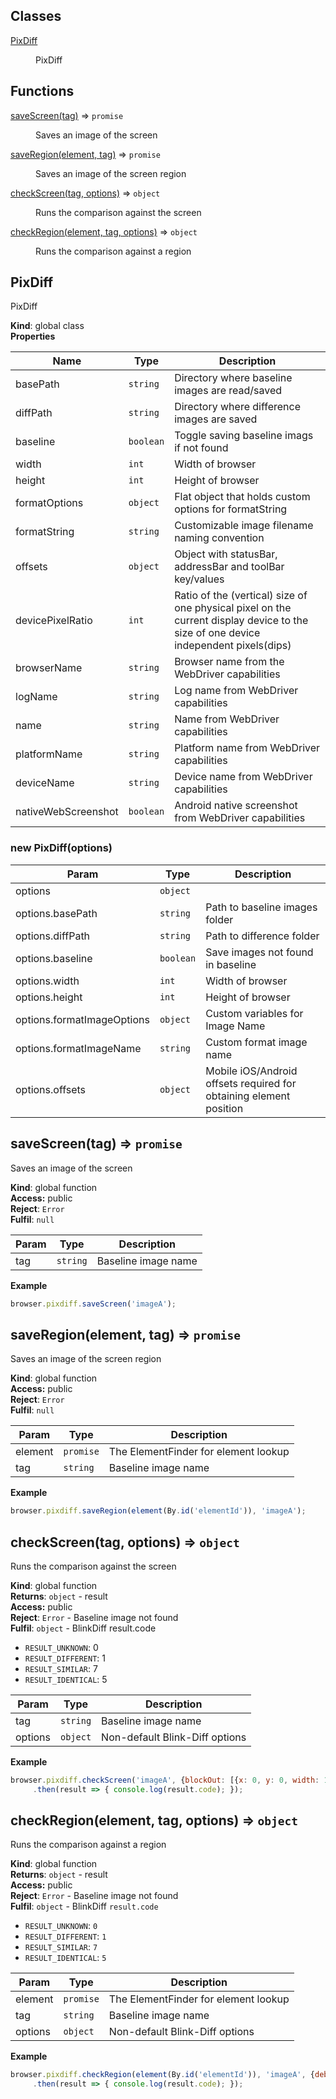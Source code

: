 ## Classes

<dl>
<dt><a href="#PixDiff">PixDiff</a></dt>
<dd><p>PixDiff</p>
</dd>
</dl>

## Functions

<dl>
<dt><a href="#saveScreen">saveScreen(tag)</a> ⇒ <code>promise</code></dt>
<dd><p>Saves an image of the screen</p>
</dd>
<dt><a href="#saveRegion">saveRegion(element, tag)</a> ⇒ <code>promise</code></dt>
<dd><p>Saves an image of the screen region</p>
</dd>
<dt><a href="#checkScreen">checkScreen(tag, options)</a> ⇒ <code>object</code></dt>
<dd><p>Runs the comparison against the screen</p>
</dd>
<dt><a href="#checkRegion">checkRegion(element, tag, options)</a> ⇒ <code>object</code></dt>
<dd><p>Runs the comparison against a region</p>
</dd>
</dl>

<a name="PixDiff"></a>

## PixDiff
PixDiff

**Kind**: global class  
**Properties**

| Name | Type | Description |
| --- | --- | --- |
| basePath | <code>string</code> | Directory where baseline images are read/saved |
| diffPath | <code>string</code> | Directory where difference images are saved |
| baseline | <code>boolean</code> | Toggle saving baseline imags if not found |
| width | <code>int</code> | Width of browser |
| height | <code>int</code> | Height of browser |
| formatOptions | <code>object</code> | Flat object that holds custom options for formatString |
| formatString | <code>string</code> | Customizable image filename naming convention |
| offsets | <code>object</code> | Object with statusBar, addressBar and toolBar key/values |
| devicePixelRatio | <code>int</code> | Ratio of the (vertical) size of one physical pixel on the current display device to the size of one device independent pixels(dips) |
| browserName | <code>string</code> | Browser name from the WebDriver capabilities |
| logName | <code>string</code> | Log name from WebDriver capabilities |
| name | <code>string</code> | Name from WebDriver capabilities |
| platformName | <code>string</code> | Platform name from WebDriver capabilities |
| deviceName | <code>string</code> | Device name from WebDriver capabilities |
| nativeWebScreenshot | <code>boolean</code> | Android native screenshot from WebDriver capabilities |

<a name="new_PixDiff_new"></a>

### new PixDiff(options)

| Param | Type | Description |
| --- | --- | --- |
| options | <code>object</code> |  |
| options.basePath | <code>string</code> | Path to baseline images folder |
| options.diffPath | <code>string</code> | Path to difference folder |
| options.baseline | <code>boolean</code> | Save images not found in baseline |
| options.width | <code>int</code> | Width of browser |
| options.height | <code>int</code> | Height of browser |
| options.formatImageOptions | <code>object</code> | Custom variables for Image Name |
| options.formatImageName | <code>string</code> | Custom format image name |
| options.offsets | <code>object</code> | Mobile iOS/Android offsets required for obtaining element position |

<a name="saveScreen"></a>

## saveScreen(tag) ⇒ <code>promise</code>
Saves an image of the screen

**Kind**: global function  
**Access:** public  
**Reject**: <code>Error</code>  
**Fulfil**: <code>null</code>  

| Param | Type | Description |
| --- | --- | --- |
| tag | <code>string</code> | Baseline image name |

**Example**  
```js
browser.pixdiff.saveScreen('imageA');
```
<a name="saveRegion"></a>

## saveRegion(element, tag) ⇒ <code>promise</code>
Saves an image of the screen region

**Kind**: global function  
**Access:** public  
**Reject**: <code>Error</code>  
**Fulfil**: <code>null</code>  

| Param | Type | Description |
| --- | --- | --- |
| element | <code>promise</code> | The ElementFinder for element lookup |
| tag | <code>string</code> | Baseline image name |

**Example**  
```js
browser.pixdiff.saveRegion(element(By.id('elementId')), 'imageA');
```
<a name="checkScreen"></a>

## checkScreen(tag, options) ⇒ <code>object</code>
Runs the comparison against the screen

**Kind**: global function  
**Returns**: <code>object</code> - result  
**Access:** public  
**Reject**: <code>Error</code> - Baseline image not found  
**Fulfil**: <code>object</code> - BlinkDiff result.code

 - `RESULT_UNKNOWN`: 0
 - `RESULT_DIFFERENT`: 1
 - `RESULT_SIMILAR`: 7
 - `RESULT_IDENTICAL`: 5  

| Param | Type | Description |
| --- | --- | --- |
| tag | <code>string</code> | Baseline image name |
| options | <code>object</code> | Non-default Blink-Diff options |

**Example**  
```js
browser.pixdiff.checkScreen('imageA', {blockOut: [{x: 0, y: 0, width: 1366, height: 30}]})
     .then(result => { console.log(result.code); });
```
<a name="checkRegion"></a>

## checkRegion(element, tag, options) ⇒ <code>object</code>
Runs the comparison against a region

**Kind**: global function  
**Returns**: <code>object</code> - result  
**Access:** public  
**Reject**: <code>Error</code> - Baseline image not found  
**Fulfil**: <code>object</code> - BlinkDiff `result.code`

 - `RESULT_UNKNOWN`: `0`
 - `RESULT_DIFFERENT`: `1`
 - `RESULT_SIMILAR`: `7`
 - `RESULT_IDENTICAL`: `5`  

| Param | Type | Description |
| --- | --- | --- |
| element | <code>promise</code> | The ElementFinder for element lookup |
| tag | <code>string</code> | Baseline image name |
| options | <code>object</code> | Non-default Blink-Diff options |

**Example**  
```js
browser.pixdiff.checkRegion(element(By.id('elementId')), 'imageA', {debug: true})
     .then(result => { console.log(result.code); });
```
